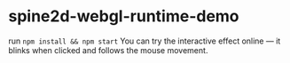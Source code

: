 # spine2d-webgl-runtime-demo

run `npm install && npm start`
You can try the interactive effect online — it blinks when clicked and follows the mouse movement.
